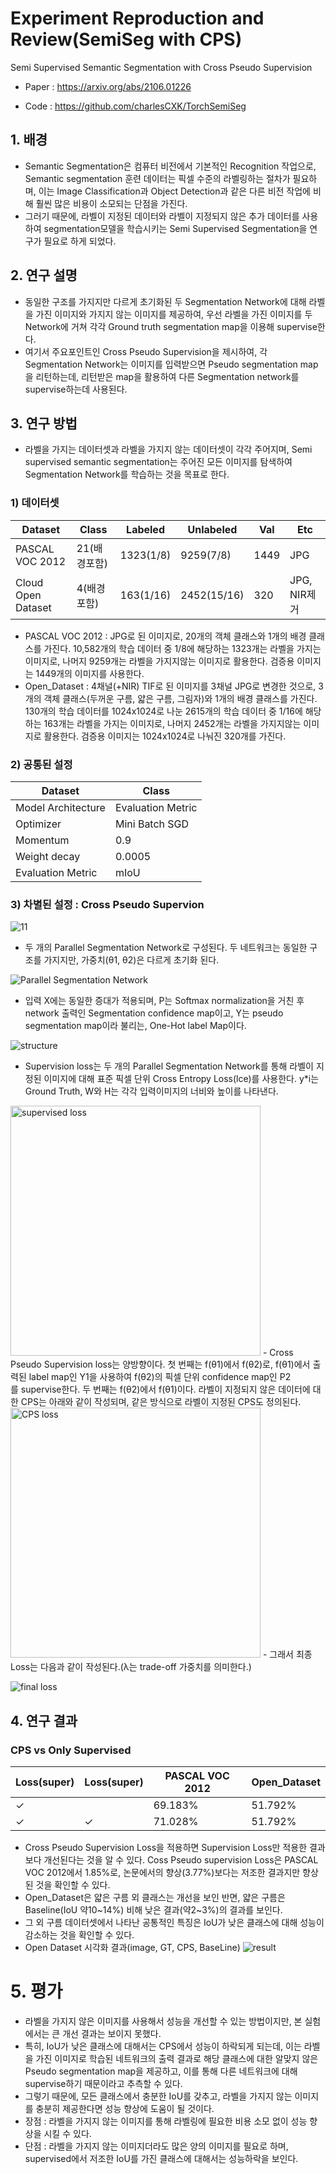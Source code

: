 # Experiment Reproduction and Review(SemiSeg with CPS)
Semi Supervised Semantic Segmentation with Cross Pseudo Supervision

- Paper : https://arxiv.org/abs/2106.01226

- Code : https://github.com/charlesCXK/TorchSemiSeg

## 1. 배경
- Semantic Segmentation은 컴퓨터 비전에서 기본적인 Recognition 작업으로, Semantic segmentation 훈련 데이터는 픽셀 수준의 라벨링하는 절차가 필요하며, 이는 Image Classification과 Object Detection과 같은 다른 비전 작업에 비해 훨씬 많은 비용이 소모되는 단점을 가진다.
- 그러기 때문에, 라벨이 지정된 데이터와 라벨이 지정되지 않은 추가 데이터를 사용하여 segmentation모델을 학습시키는 Semi Supervised Segmentation을 연구가 필요로 하게 되었다.

## 2. 연구 설명
- 동일한 구조를 가지지만 다르게 초기화된 두 Segmentation Network에 대해 라벨을 가진 이미지와 가지지 않는 이미지를 제공하여, 우선 라벨을 가진 이미지를 두 Network에 거쳐 각각 Ground truth segmentation map을 이용해 supervise한다.
- 여기서 주요포인트인 Cross Pseudo Supervision을 제시하여, 각 Segmentation Network는 이미지를 입력받으면 Pseudo segmentation map을 리턴하는데, 리턴받은 map을 활용하여 다른 Segmentation network를 supervise하는데 사용된다.

## 3. 연구 방법
- 라벨을 가지는 데이터셋과 라벨을 가지지 않는 데이터셋이 각각 주어지며, Semi supervised semantic segmentation는 주어진 모든 이미지를 탐색하여 Segmentation Network를 학습하는 것을 목표로 한다.
### 1) 데이터셋
  |Dataset|Class|Labeled|Unlabeled|Val|Etc|
  |------|------|------|------|------|------|
  |PASCAL VOC 2012|21(배경포함)|1323(1/8)|9259(7/8)|1449|JPG|
  |Cloud Open Dataset|4(배경포함)|163(1/16)|2452(15/16)|320|JPG, NIR제거|<br><br>
- PASCAL VOC 2012 : JPG로 된 이미지로, 20개의 객체 클래스와 1개의 배경 클래스를 가진다. 10,582개의 학습 데이터 중 1/8에 해당하는 1323개는 라벨을 가지는 이미지로, 나머지 9259개는 라벨을 가지지않는 이미지로 활용한다. 검증용 이미지는 1449개의 이미지를 사용한다.
- Open_Dataset : 4채널(+NIR) TIF로 된 이미지를 3채널 JPG로 변경한 것으로, 3개의 객체 클래스(두꺼운 구름, 얇은 구름, 그림자)와 1개의 배경 클래스를 가진다.  130개의 학습 데이터를 1024x1024로 나눈 2615개의 학습 데이터 중 1/16에 해당하는 163개는 라벨을 가지는 이미지로, 나머지 2452개는 라벨을 가지지않는 이미지로 활용한다.  검증용 이미지는 1024x1024로 나눠진 320개를 가진다. 
### 2) 공통된 설정
  |Dataset|Class|
  |------|------|
  |Model Architecture|Evaluation Metric|
  |Optimizer|Mini Batch SGD|
  |Momentum|0.9|
  |Weight decay|0.0005|
  |Evaluation Metric|mIoU|<br><br>
### 3) 차별된 설정 : Cross Pseudo Supervion
![11](https://user-images.githubusercontent.com/90492809/150950613-1c2b5a15-4a34-469e-a42b-3a9ff1d882fb.png)
- 두 개의 Parallel Segmentation Network로 구성된다. 두 네트워크는 동일한 구조를 가지지만, 가중치(θ1, θ2)은 다르게 초기화 된다.

![Parallel Segmentation Network](https://user-images.githubusercontent.com/90492809/150950958-1f0372f9-a153-40e1-966a-03949c69ed9f.png)
- 입력 X에는 동일한 증대가 적용되며, P는 Softmax normalization을 거친 후 network 출력인 Segmentation confidence map이고, Y는 pseudo segmentation map이라 불리는, One-Hot label Map이다.

![structure](https://user-images.githubusercontent.com/90492809/150951044-c9477eef-c949-4ebb-a5fa-9bc1cc33874c.png)
- Supervision loss는 두 개의 Parallel Segmentation Network를 통해 라벨이 지정된 이미지에 대해 표준 픽셀 단위 Cross Entropy Loss(lce)를 사용한다. y*i는 Ground Truth, W와 H는 각각 입력이미지의 너비와 높이를 나타낸다.

<img width="400" alt="supervised loss" src="https://user-images.githubusercontent.com/90492809/150951736-bf44422f-98c1-43a5-a927-cd4079b6f7c1.png">
- Cross Pseudo Supervision loss는 양방향이다. 첫 번째는 f(θ1)에서 f(θ2)로, f(θ1)에서 출력된 label map인 Y1을 사용하여 f(θ2)의 픽셀 단위 confidence map인 P2를 supervise한다. 두 번째는 f(θ2)에서 f(θ1)이다. 라벨이 지정되지 않은 데이터에 대한 CPS는 아래와 같이 작성되며, 같은 방식으로 라벨이 지정된 CPS도 정의된다.

<img width="400" alt="CPS loss" src="https://user-images.githubusercontent.com/90492809/150951641-aa4a2726-31ed-4749-96c8-2d8ebb8bdc39.png">
- 그래서 최종 Loss는 다음과 같이 작성된다.(λ는 trade-off 가중치를 의미한다.)

![final loss](https://user-images.githubusercontent.com/90492809/150951835-c2e82c46-f407-4fb6-a0fe-bc60313b856d.png)


## 4. 연구 결과
### CPS vs Only Supervised
  |Loss(super)|Loss(super)|PASCAL VOC 2012|Open_Dataset|
  |------|------|------|------|
  |✓||69.183%|51.792%|
  |✓|✓|71.028%|51.792%|<br><br>
- Cross Pseudo Supervision Loss을 적용하면 Supervision Loss만 적용한 결과보다 개선된다는 것을 알 수 있다. Coss Pseudo supervision Loss은 PASCAL VOC 2012에서 1.85%로, 논문에서의 향상(3.77%)보다는 저조한 결과지만 향상된 것을 확인할 수 있다.
- Open_Dataset은 얇은 구름 외 클래스는 개선을 보인 반면, 얇은 구름은 Baseline(IoU 약10~14%) 비해 낮은 결과(약2~3%)의 결과를 보인다. 
- 그 외 구름 데이터셋에서 나타난 공통적인 특징은 IoU가 낮은 클래스에 대해 성능이 감소하는 것을 확인할 수 있다.
- Open Dataset 시각화 결과(image, GT, CPS, BaseLine)
![result](https://user-images.githubusercontent.com/90492809/150952699-01caf552-7593-4763-9301-a03aadf20195.png)

# 5. 평가
- 라벨을 가지지 않은 이미지를 사용해서 성능을 개선할 수 있는 방법이지만, 본 실험에서는 큰 개선 결과는 보이지 못했다.
- 특히, IoU가 낮은 클래스에 대해서는 CPS에서 성능이 하락되게 되는데, 이는 라벨을 가진 이미지로 학습된 네트워크의 출력 결과로 해당 클래스에 대한 알맞지 않은  Pseudo segmentation map을 제공하고, 이를 통해 다른 네트워크에 대해 supervise하기 때문이라고 추측할 수 있다.
- 그렇기 때문에, 모든 클래스에서 충분한 IoU를 갖추고, 라벨을 가지지 않는 이미지를 충분히 제공한다면 성능 향상에 도움이 될 것이다.
- 장점 : 라벨을 가지지 않는 이미지를 통해 라벨링에 필요한 비용 소모 없이 성능 향상을 시킬 수 있다.
- 단점 : 라벨을 가지지 않는 이미지더라도 많은 양의 이미지를 필요로 하며, supervised에서 저조한 IoU를 가진 클래스에 대해서는 성능하락을 보인다. 
